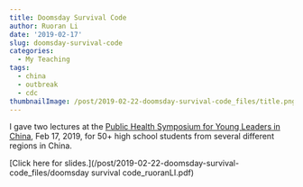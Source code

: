 ```yaml
---
title: Doomsday Survival Code
author: Ruoran Li
date: '2019-02-17'
slug: doomsday-survival-code
categories:
  - My Teaching
tags:
  - china
  - outbreak
  - cdc
thumbnailImage: /post/2019-02-22-doomsday-survival-code_files/title.png
---
```


I gave two lectures at the [Public Health Symposium for Young Leaders in China](https://www.hsph.harvard.edu/public-health-symposium-for-young-leaders-in-china/), Feb 17, 2019, for 50+ high school students from several different regions in China.

[Click here for slides.](/post/2019-02-22-doomsday-survival-code_files/doomsday survival code_ruoranLI.pdf)